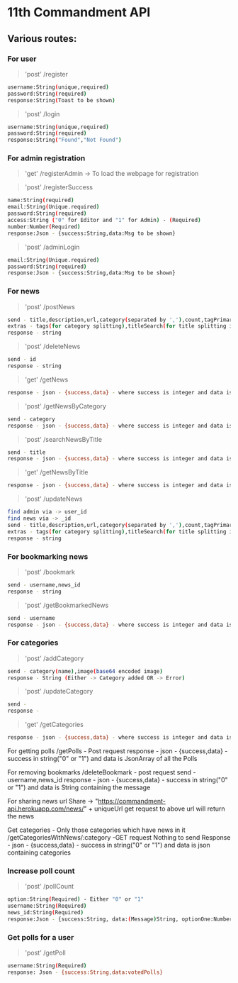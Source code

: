 # 11th Commandment API

## Various routes:

### For user 
>'post' /register
```sh 
username:String(unique,required)
password:String(required)
response:String(Toast to be shown)
```

>'post' /login
```sh 
username:String(unique,required)
password:String(required)
response:String("Found","Not Found")
```

### For admin registration
>'get' /registerAdmin -> To load the webpage for registration

>'post' /registerSuccess
```sh 
name:String(required)
email:String(Unique.required)
password:String(required)
access:String ("0" for Editor and "1" for Admin) - (Required)
number:Number(Required)
response:Json - {success:String,data:Msg to be shown}
```

>'post' /adminLogin
```sh 
email:String(Unique.required)
password:String(required)
response:Json - {success:String,data:Msg to be shown}
```

### For news

>'post' /postNews 
```sh 
send - title,description,url,category(separated by ','),count,tagPrimary,tagSecondary,imageURL,source,type(poll or news),question,optionOne,optionTwo
extras - tags(for category splitting),titleSearch(for title splitting into words)
response - string
```

>'post' /deleteNews 
```sh 
send - id
response - string
```

>'get' /getNews 
```sh 
response - json - {success,data} - where success is integer and data is json
```

>'post' /getNewsByCategory
```sh 
send - category
response - json - {success,data} - where success is integer and data is in json - returns news within a category
```

>'post' /searchNewsByTitle 
```sh 
send - title
response - json - {success,data} - where success is integer and data is in json - returns news within a category - returns news except the parameters: tags,titleSearch,url,tagPrimary,,tagSecondary,source,date,count,category
```

>'get' /getNewsByTitle 
```sh 
response - json - {success,data} - where success is integer and data is in json - returns news by title - returns news except the parameters: tags,titleSearch,date,count
```


>'post' /updateNews 
```sh 
find admin via -> user_id
find news via -> _id
send - title,description,url,category(separated by ','),count,tagPrimary,tagSecondary,imageURL,source,type(poll or news),question,optionOne,optionTwo
extras - tags(for category splitting),titleSearch(for title splitting into words)
response - string
```

### For bookmarking news

>'post' /bookmark
```sh 
send - username,news_id
response - string
```

>'post' /getBookmarkedNews
```sh 
send - username
response - json - {success,data} - where success is integer and data is in json - returns news by id
```

### For categories

>'post' /addCategory
```sh
send - category(name),image(base64 encoded image)
response - String (Either -> Category added OR -> Error) 
```

>'post' /updateCategory
```sh 
send - 
response - 
```

>'get' /getCategories
```sh 
response - json - {success,data} - where success is integer and data is json
``` 

For getting polls
/getPolls - Post request
response - json - {success,data} - success in string("0" or "1") and data is JsonArray of all the Polls

For removing bookmarks
/deleteBookmark - post request
send - username,news_id
response - json - {success,data} - success in string("0" or "1") and data is String containing the message

For sharing news url
Share -> "https://commandment-api.herokuapp.com/news/" + uniqueUrl
get request to above url will return the news

Get categories - Only those categories which have news in it
/getCategoriesWithNews/:category -GET request
Nothing to send
Response - json - {success,data} - success in string("0" or "1") and data is json containing categories

### Increase poll count
>'post' /pollCount
```sh 
option:String(Required) - Either "0" or "1"
username:String(Required)
news_id:String(Required)
response:Json - {success:String, data:(Message)String, optionOne:Number, optionTwo:Number}
```

### Get polls for a user
>'post' /getPoll
```sh
username:String(Required)
response: Json - {success:String,data:votedPolls}
```


